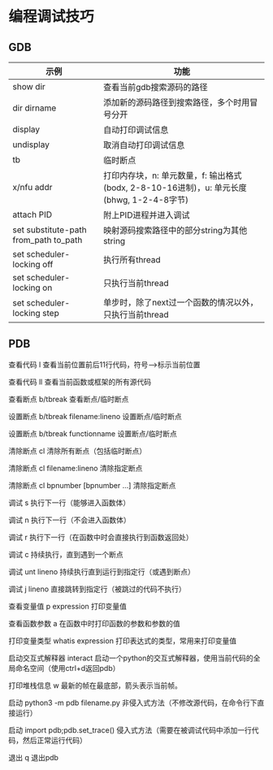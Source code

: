 # 编程调试技巧

## GDB

| 示例                                    | 功能                                                   |
| ------------                            | ------------                                           |
| show dir                                | 查看当前gdb搜索源码的路径                              |
| dir dirname                             | 添加新的源码路径到搜索路径，多个时用冒号分开           |
| display                                 | 自动打印调试信息                                       |
| undisplay                               | 取消自动打印调试信息                                   |
| tb                                      | 临时断点                                               |
| x/nfu addr                              | 打印内存块，n: 单元数量，f: 输出格式(bodx, 2-8-10-16进制)，u: 单元长度(bhwg, 1-2-4-8字节) |
| attach PID                              | 附上PID进程并进入调试                                  |
| set substitute-path from\_path to\_path | 映射源码搜索路径中的部分string为其他string             |
| set scheduler-locking off               | 执行所有thread                                         |
| set scheduler-locking on                | 只执行当前thread                                       |
| set scheduler-locking step              | 单步时，除了next过一个函数的情况以外，只执行当前thread |


## PDB

查看代码 l 查看当前位置前后11行代码，符号-->标示当前位置

查看代码 ll 查看当前函数或框架的所有源代码

查看断点 b/tbreak 查看断点/临时断点

设置断点 b/tbreak filename:lineno 设置断点/临时断点

设置断点 b/tbreak functionname 设置断点/临时断点

清除断点 cl 清除所有断点（包括临时断点）

清除断点 cl filename:lineno 清除指定断点

清除断点 cl bpnumber [bpnumber ...] 清除指定断点

调试 s 执行下一行（能够进入函数体）

调试 n 执行下一行（不会进入函数体）

调试 r 执行下一行（在函数中时会直接执行到函数返回处）

调试 c 持续执行，直到遇到一个断点

调试 unt lineno 持续执行直到运行到指定行（或遇到断点）

调试 j lineno 直接跳转到指定行（被跳过的代码不执行）

查看变量值 p expression 打印变量值

查看函数参数 a 在函数中时打印函数的参数和参数的值

打印变量类型 whatis expression 打印表达式的类型，常用来打印变量值

启动交互式解释器 interact 启动一个python的交互式解释器，使用当前代码的全局命名空间（使用ctrl+d返回pdb）

打印堆栈信息 w 最新的帧在最底部，箭头表示当前帧。

启动 python3 -m pdb filename.py 非侵入式方法（不修改源代码，在命令行下直接运行）

启动 import pdb;pdb.set_trace() 侵入式方法（需要在被调试代码中添加一行代码，然后正常运行代码）

退出 q 退出pdb
